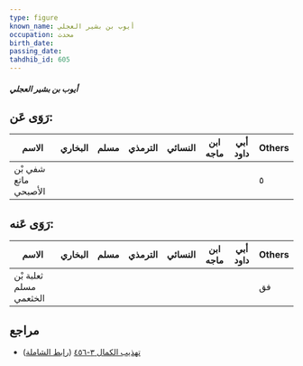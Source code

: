 ```yaml
---
type: figure
known_name: أيوب بن بشير العجلي
occupation: محدث
birth_date:
passing_date:
tahdhib_id: 605
---
```

##### أيوب بن بشير العجلي

## رَوَى عَن:
| الاسم                | البخاري | مسلم | الترمذي | النسائي | ابن ماجه | أبي داود | Others |
| -------------------- | ------- | ---- | ------- | ------- | -------- | -------- | ------ |
| شفي بْن ماتع الأصبحي |         |      |         |         |          |          | ٥      |
## رَوَى عَنه:
| الاسم                  | البخاري | مسلم | الترمذي | النسائي | ابن ماجه | أبي داود | Others |
| ---------------------- | ------- | ---- | ------- | ------- | -------- | -------- | ------ |
| ثعلبة بْن مسلم الخثعمي |         |      |         |         |          |          | فق     |
## مراجع
- [تهذيب الكمال ٣-٤٥٦](obsidian://open?vault=Tahdhib-al-Kamal&file=Figures/٦٠٥-أيوب%20بن%20بشير%20العجلي) ([رابط الشاملة](https://shamela.ws/book/3722/1470))
